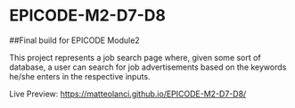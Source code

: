 # EPICODE-M2-D7-D8

##Final build for EPICODE Module2

This project represents a job search page where, given some sort of database, a user can search for job advertisements based on the keywords he/she enters in the respective inputs.

Live Preview: https://matteolanci.github.io/EPICODE-M2-D7-D8/
